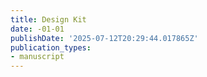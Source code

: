```yaml
---
title: Design Kit
date: -01-01
publishDate: '2025-07-12T20:29:44.017865Z'
publication_types:
- manuscript
---
```

